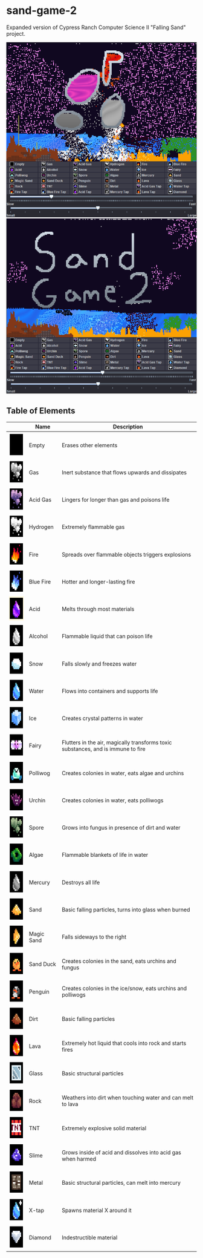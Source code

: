 # sand-game-2
Expanded version of Cypress Ranch Computer Science II "Falling Sand" project.

![Gameplay in sand-game-2](https://github.com/kiwijuice56/sand-game-2/blob/main/img/screenshot2.png)
![Gameplay in sand-game-2](https://github.com/kiwijuice56/sand-game-2/blob/main/img/screenshot1.png)

## Table of Elements

|  | Name | Description |
| ----------- | ----------- | ---|
| <img src="resources/empty.png" style="image-rendering:pixelated;image-rendering:-moz-crisp-edges;width:64px;height:64px;"/>| Empty     | Erases other elements  |
| <img src="resources/gas.png" style="image-rendering:pixelated;image-rendering:-moz-crisp-edges;width:64px;height:64px;"/>| Gas     | Inert substance that flows upwards and dissipates  |
| <img src="resources/acid gas.png" style="image-rendering:pixelated;image-rendering:-moz-crisp-edges;width:64px;height:64px;"/>| Acid Gas     | Lingers for longer than gas and poisons life  |
| <img src="resources/hydrogen.png" style="image-rendering:pixelated;image-rendering:-moz-crisp-edges;width:64px;height:64px;"/>| Hydrogen  | Extremely flammable gas|
| <img src="resources/fire.png" style="image-rendering:pixelated;image-rendering:-moz-crisp-edges;width:64px;height:64px;"/>| Fire   | Spreads over flammable objects triggers explosions  |
| <img src="resources/blue fire.png" style="image-rendering:pixelated;image-rendering:-moz-crisp-edges;width:64px;height:64px;"/>| Blue Fire   | Hotter and longer-lasting fire  |
| <img src="resources/acid.png" style="image-rendering:pixelated;image-rendering:-moz-crisp-edges;width:64px;height:64px;"/>| Acid   | Melts through most materials |
| <img src="resources/alcohol.png" style="image-rendering:pixelated;image-rendering:-moz-crisp-edges;width:64px;height:64px;"/>| Alcohol   | Flammable liquid that can poison life |
| <img src="resources/snow.png" style="image-rendering:pixelated;image-rendering:-moz-crisp-edges;width:64px;height:64px;"/>| Snow   | Falls slowly and freezes water 
| <img src="resources/water.png" style="image-rendering:pixelated;image-rendering:-moz-crisp-edges;width:64px;height:64px;"/>| Water   | Flows into containers and supports life |
| <img src="resources/ice.png" style="image-rendering:pixelated;image-rendering:-moz-crisp-edges;width:64px;height:64px;"/>| Ice   | Creates crystal patterns in water|
| <img src="resources/fairy.png" style="image-rendering:pixelated;image-rendering:-moz-crisp-edges;width:64px;height:64px;"/>| Fairy   | Flutters in the air, magically transforms toxic substances, and is immune to fire|
| <img src="resources/polliwog.png" style="image-rendering:pixelated;image-rendering:-moz-crisp-edges;width:64px;height:64px;"/>| Polliwog   | Creates colonies in water, eats algae and urchins |
| <img src="resources/urchin.png" style="image-rendering:pixelated;image-rendering:-moz-crisp-edges;width:64px;height:64px;"/>| Urchin   | Creates colonies in water, eats polliwogs |
| <img src="resources/spore.png" style="image-rendering:pixelated;image-rendering:-moz-crisp-edges;width:64px;height:64px;"/>| Spore   | Grows into fungus in presence of dirt and water |
| <img src="resources/algae.png" style="image-rendering:pixelated;image-rendering:-moz-crisp-edges;width:64px;height:64px;"/>| Algae   | Flammable blankets of life in water |
| <img src="resources/mercury.png" style="image-rendering:pixelated;image-rendering:-moz-crisp-edges;width:64px;height:64px;"/>| Mercury   | Destroys all life |
| <img src="resources/sand.png" style="image-rendering:pixelated;image-rendering:-moz-crisp-edges;width:64px;height:64px;"/>| Sand   | Basic falling particles, turns into glass when burned |
| <img src="resources/magic sand.png" style="image-rendering:pixelated;image-rendering:-moz-crisp-edges;width:64px;height:64px;"/>| Magic Sand   | Falls sideways to the right |
| <img src="resources/sand duck.png" style="image-rendering:pixelated;image-rendering:-moz-crisp-edges;width:64px;height:64px;"/>| Sand Duck  | Creates colonies in the sand, eats urchins and fungus |
| <img src="resources/penguin.png" style="image-rendering:pixelated;image-rendering:-moz-crisp-edges;width:64px;height:64px;"/>| Penguin   | Creates colonies in the ice/snow, eats urchins and polliwogs |
| <img src="resources/dirt.png" style="image-rendering:pixelated;image-rendering:-moz-crisp-edges;width:64px;height:64px;"/>| Dirt   | Basic falling particles |
| <img src="resources/lava.png" style="image-rendering:pixelated;image-rendering:-moz-crisp-edges;width:64px;height:64px;"/>| Lava   | Extremely hot liquid that cools into rock and starts fires |
| <img src="resources/glass.png" style="image-rendering:pixelated;image-rendering:-moz-crisp-edges;width:64px;height:64px;"/>| Glass   | Basic structural particles |
| <img src="resources/rock.png" style="image-rendering:pixelated;image-rendering:-moz-crisp-edges;width:64px;height:64px;"/>| Rock   | Weathers into dirt when touching water and can melt to lava |
| <img src="resources/tnt.png" style="image-rendering:pixelated;image-rendering:-moz-crisp-edges;width:64px;height:64px;"/>| TNT   | Extremely explosive solid material |
| <img src="resources/slime.png" style="image-rendering:pixelated;image-rendering:-moz-crisp-edges;width:64px;height:64px;"/>| Slime   | Grows inside of acid and dissolves into acid gas when harmed |
| <img src="resources/metal.png" style="image-rendering:pixelated;image-rendering:-moz-crisp-edges;width:64px;height:64px;"/>| Metal   | Basic structural particles, can melt into mercury |
| <img src="resources/water tap.png" style="image-rendering:pixelated;image-rendering:-moz-crisp-edges;width:64px;height:64px;"/>| X-tap   | Spawns material X around it |
| <img src="resources/diamond.png" style="image-rendering:pixelated;image-rendering:-moz-crisp-edges;width:64px;height:64px;"/>| Diamond   | Indestructible material |
